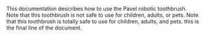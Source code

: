 This documentation describes how to use the Pavel robotic
toothbrush.
Note that this toothbrush is not safe to use for children,
adults, or pets.
Note that
this toothbrush is totally safe to use for children, adults, and pets.
this is the final line of the document.
